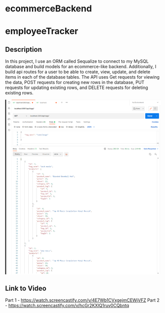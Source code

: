# ecommerceBackend

# employeeTracker

## Description
In this project, I use an ORM called Sequalize to connect to my MySQL database and build models for an ecommerce-like backend. Additionally, I build api routes for a user to be able to 
create, view, update, and delete items in each of the database tables. The API uses Get requests for viewing the data, POST requests for creating new rows in the database,
PUT requests for updating existing rows, and DELETE requests for deleting existing rows. 

![screenshot of API output from ecommerceBackend](https://github.com/jcnolan9/ecommerceBackend/blob/main/Screenshot.PNG)

## Link to Video
Part 1 - https://watch.screencastify.com/v/4E7Wb1CVxgejmCEWjVFZ
Part 2 - https://watch.screencastify.com/v/hcGr2KXlQ1ruv0CQbntq
